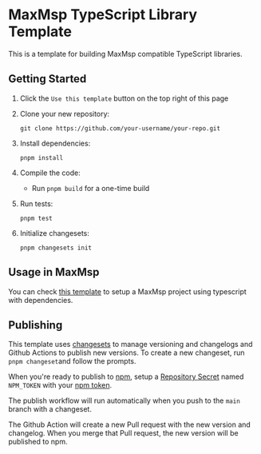 # MaxMsp TypeScript Library Template

This is a template for building MaxMsp compatible TypeScript libraries.

## Getting Started

1. Click the `Use this template` button on the top right of this page

2. Clone your new repository:
   ```
   git clone https://github.com/your-username/your-repo.git
   ```
3. Install dependencies:
   ```
   pnpm install
   ```
4. Compile the code:
   - Run `pnpm build` for a one-time build
5. Run tests:
   ```
   pnpm test
   ```
6. Initialize changesets:
   ```
   pnpm changesets init
   ```

## Usage in MaxMsp

You can check [this template](https://github.com/aptrn/maxmsp-ts-example) to setup a MaxMsp project using typescript with dependencies.

## Publishing

This template uses [changesets](https://github.com/changesets/changesets) to manage versioning and changelogs and Github Actions to publish new versions.
To create a new changeset, run `pnpm changeset`and follow the prompts.

When you're ready to publish to [npm](https://www.npmjs.com/), setup a [Repository Secret](https://docs.github.com/en/actions/security-guides/encrypted-secrets) named `NPM_TOKEN` with your [npm token](https://docs.npmjs.com/creating-and-viewing-access-tokens).

The publish workflow will run automatically when you push to the `main` branch with a changeset.

The Github Action will create a new Pull request with the new version and changelog.
When you merge that Pull request, the new version will be published to npm.
